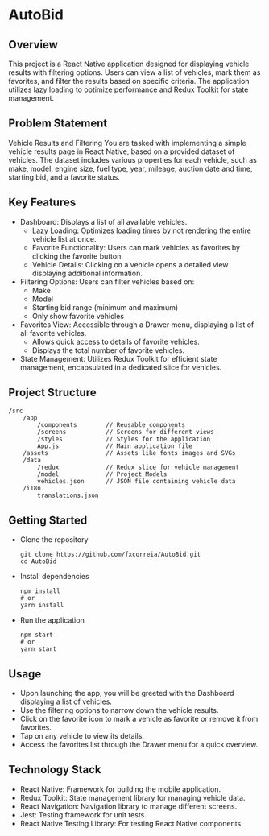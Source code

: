 # AutoBid

## Overview
This project is a React Native application designed for displaying vehicle results with filtering options. Users can view a list of vehicles, mark them as favorites, and filter the results based on specific criteria. The application utilizes lazy loading to optimize performance and Redux Toolkit for state management.

## Problem Statement
Vehicle Results and Filtering
You are tasked with implementing a simple vehicle results page in React Native, based on a provided dataset of vehicles. The dataset includes various properties for each vehicle, such as make, model, engine size, fuel type, year, mileage, auction date and time, starting bid, and a favorite status.

## Key Features
- Dashboard: Displays a list of all available vehicles.
    - Lazy Loading: Optimizes loading times by not rendering the entire vehicle list at once.
    - Favorite Functionality: Users can mark vehicles as favorites by clicking the favorite button.
    - Vehicle Details: Clicking on a vehicle opens a detailed view displaying additional information.
- Filtering Options: Users can filter vehicles based on:
    - Make
    - Model
    - Starting bid range (minimum and maximum)
    - Only show favorite vehicles
- Favorites View: Accessible through a Drawer menu, displaying a list of all favorite vehicles.
    - Allows quick access to details of favorite vehicles.
    - Displays the total number of favorite vehicles.
- State Management: Utilizes Redux Toolkit for efficient state management, encapsulated in a dedicated slice for vehicles.

## Project Structure
    /src
        /app
            /components        // Reusable components
            /screens           // Screens for different views
            /styles            // Styles for the application
            App.js             // Main application file
        /assets                // Assets like fonts images and SVGs
        /data
            /redux             // Redux slice for vehicle management
            /model             // Project Models
            vehicles.json      // JSON file containing vehicle data
        /i18n
            translations.json

## Getting Started
 - Clone the repository
    ```
    git clone https://github.com/fxcorreia/AutoBid.git
    cd AutoBid
    ```

 - Install dependencies
    ```
    npm install
    # or
    yarn install
    ```

 - Run the application
    ```
    npm start
    # or
    yarn start
    ```

## Usage
- Upon launching the app, you will be greeted with the Dashboard displaying a list of vehicles.
- Use the filtering options to narrow down the vehicle results.
- Click on the favorite icon to mark a vehicle as favorite or remove it from favorites.
- Tap on any vehicle to view its details.
- Access the favorites list through the Drawer menu for a quick overview.

## Technology Stack
- React Native: Framework for building the mobile application.
- Redux Toolkit: State management library for managing vehicle data.
- React Navigation: Navigation library to manage different screens.
- Jest: Testing framework for unit tests.
- React Native Testing Library: For testing React Native components.

